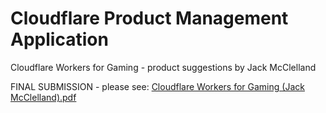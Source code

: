 # Cloudflare Product Management Application
Cloudflare Workers for Gaming - product suggestions by Jack McClelland

FINAL SUBMISSION - please see:
[Cloudflare Workers for Gaming (Jack McClelland).pdf](../master/Cloudflare%20Workers%20for%20Gaming%20(Jack%20McClelland).pdf)
